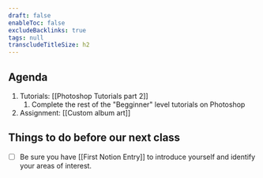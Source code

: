 ```yaml
---
draft: false
enableToc: false
excludeBacklinks: true
tags: null
transcludeTitleSize: h2
---
```


## Agenda
1. Tutorials: [[Photoshop Tutorials part 2]]
	1. Complete the rest of the "Begginner" level tutorials on Photoshop
2. Assignment: [[Custom album art]]
	

## Things to do before our next class
- [ ] Be sure you have [[First Notion Entry]] to introduce yourself and identify your areas of interest.